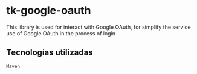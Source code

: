 # tk-google-oauth

This library is used for interact with Google OAuth, for simplify the service use of Google OAuth in the process of login

## Tecnologías utilizadas

    Maven
